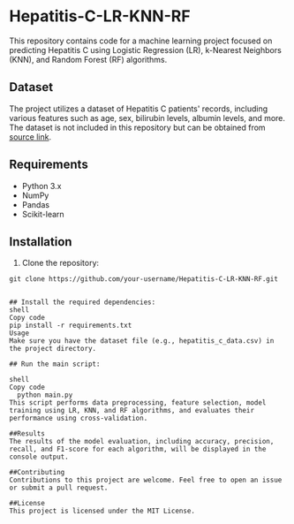# Hepatitis-C-LR-KNN-RF

This repository contains code for a machine learning project focused on predicting Hepatitis C using Logistic Regression (LR), k-Nearest Neighbors (KNN), and Random Forest (RF) algorithms.

## Dataset

The project utilizes a dataset of Hepatitis C patients' records, including various features such as age, sex, bilirubin levels, albumin levels, and more. The dataset is not included in this repository but can be obtained from [source link](https://www.exampledatasetlink.com).

## Requirements

- Python 3.x
- NumPy
- Pandas
- Scikit-learn

## Installation

1. Clone the repository:

```shell
git clone https://github.com/your-username/Hepatitis-C-LR-KNN-RF.git


## Install the required dependencies:
shell
Copy code
pip install -r requirements.txt
Usage
Make sure you have the dataset file (e.g., hepatitis_c_data.csv) in the project directory.

## Run the main script:

shell
Copy code
  python main.py
This script performs data preprocessing, feature selection, model training using LR, KNN, and RF algorithms, and evaluates their performance using cross-validation.

##Results
The results of the model evaluation, including accuracy, precision, recall, and F1-score for each algorithm, will be displayed in the console output.

##Contributing
Contributions to this project are welcome. Feel free to open an issue or submit a pull request.

##License
This project is licensed under the MIT License.
